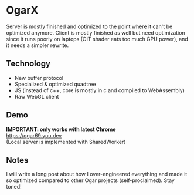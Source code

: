 # <strong> OgarX </strong>
Server is mostly finished and optimized to the point where it can't be optimized anymore.
Client is mostly finished as well but need optimization since it runs poorly on laptops (OIT shader eats too much GPU power), and it needs a simpler rewrite.

## Technology
* New buffer protocol 
* Specialized & optimized quadtree
* JS (instead of c++, core is mostly in c and compiled to WebAssembly)
* Raw WebGL client

## Demo
**IMPORTANT: only works with latest Chrome**<br>
https://ogar69.yuu.dev<br>
(Local server is implemented with SharedWorker)

## Notes
I will write a long post about how I over-engineered everything and made it so optimized compared to other Ogar projects (self-proclaimed). Stay toned!
